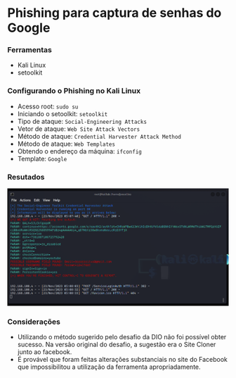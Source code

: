 # Phishing para captura de senhas do Google

### Ferramentas

- Kali Linux
- setoolkit

### Configurando o Phishing no Kali Linux

- Acesso root: ``` sudo su ```
- Iniciando o setoolkit: ``` setoolkit ```
- Tipo de ataque: ``` Social-Engineering Attacks ```
- Vetor de ataque: ``` Web Site Attack Vectors ```
- Método de ataque: ```Credential Harvester Attack Method ```
- Método de ataque: ``` Web Templates ```
- Obtendo o endereço da máquina: ``` ifconfig ```
- Template: ``` Google ```

### Resutados

![Alt text](./passwd1.png "Optional title")

### Considerações

- Utilizando o método sugerido pelo desafio da DIO não foi possível obter sucesso. Na versão original do desafio, a sugestão era o Site Cloner junto ao facebook.
- É provável que foram feitas alterações substanciais no site do Facebook que impossibilitou a utilização da ferramenta apropriadamente.
